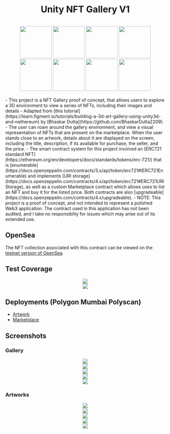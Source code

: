 <div align="center"><h1>Unity NFT Gallery V1</h1></div>
</br>
<div align="center">
  <a href="https://unity.com/"><img src="./READMEContent/StackLogos/Unity.png" width="100" height="100"></a>
  <a href="https://learn.microsoft.com/en-us/dotnet/csharp/tour-of-csharp/"><img src="./READMEContent/StackLogos/CSharp.png" width="100" height="100"></a>
  <a href="https://nethereum.com/"><img src="./READMEContent/StackLogos/Nethereum.png" width="100" height="100"></a>
  <a href="https://docs.soliditylang.org/en/v0.8.17/"><img src="./READMEContent/StackLogos/Solidity.png" width="100" height="100"></a>
  <a href="https://www.openzeppelin.com/"><img src="./READMEContent/StackLogos/OpenZeppelin.png" width="100" height="100"></a>
  <a href="https://hardhat.org/"><img src="./READMEContent/StackLogos/Hardhat.png" width="100" height="100"></a>
  <a href="https://polygon.technology/"><img src="./READMEContent/StackLogos/Polygon.png" width="100" height="100"></a>
  <a href="https://www.typescriptlang.org/"><img src="./READMEContent/StackLogos/Typescript.png" width="100" height="100"></a>
</div>
</br>
- This project is a NFT Gallery proof of concept, that allows users to explore a 3D environment to view a series of NFTs, including their images and details
- Adapted from [this tutorial](https://learn.figment.io/tutorials/building-a-3d-art-gallery-using-unity3d-and-nethereum) by [Bhaskar Dutta](https://github.com/BhaskarDutta2209).
- The user can roam around the gallery environment, and view a visual representation of NFTs that are present on the marketplace. When the user stands close to an artwork, details about it are displayed on the screen, including the title, description, if its available for purchase, the seller, and the price.
- The smart contract system for this project involved an [ERC721 standard NFT](https://ethereum.org/en/developers/docs/standards/tokens/erc-721/) that is [enumerable](https://docs.openzeppelin.com/contracts/3.x/api/token/erc721#IERC721Enumerable) and implements [URI storage](https://docs.openzeppelin.com/contracts/4.x/api/token/erc721#ERC721URIStorage), as well as a custom Marketplace contract which allows uses to list an NFT and buy it for the listed price. Both contracts are also [upgradeable](https://docs.openzeppelin.com/contracts/4.x/upgradeable). 
- NOTE: This project is a proof of concept, and not intended to represent a polished Web3 application. The contract used in this application has not been audited, and I take no responsiblity for issues which may arise out of its extended use.

## OpenSea
The NFT collection associated with this contract can be viewed on the [testnet version of OpenSea](https://testnets.opensea.io/collection/unity-nft-gallery-collection)

## Test Coverage
<div align="center"><img src="./READMEContent/TestCoverage/AllTests.PNG" /></div>
<div align="center"><img src="./READMEContent/TestCoverage/Coverage.PNG" /></div>

## Deployments (Polygon Mumbai Polyscan)
- [Artwork](https://mumbai.polygonscan.com/address/0x71327218f2753D67680D3735C9C3D9379E8d1109#code)
- [Marketplace](https://mumbai.polygonscan.com/address/0xAe6c254ab47F360dD9Aeb6cf59de98065Dfb492E#code)

## Screenshots

### Gallery
<div align="center"><img src="./READMEContent/Gallery/IntroRoom.PNG" /></div>
<div align="center"><img src="./READMEContent/Gallery/Shot1.PNG" /></div>
<div align="center"><img src="./READMEContent/Gallery/Shot2.PNG" /></div>
<div align="center"><img src="./READMEContent/Gallery/Shot3.PNG" /></div>
<div align="center"><img src="./READMEContent/Gallery/Shot4.PNG" /></div>

### Artworks
<div align="center"><img src="./READMEContent/Gallery/Artwork1.PNG" /></div>
<div align="center"><img src="./READMEContent/Gallery/Artwork2.PNG" /></div>
<div align="center"><img src="./READMEContent/Gallery/Artwork3.PNG" /></div>
<div align="center"><img src="./READMEContent/Gallery/Artwork4.PNG" /></div>
<div align="center"><img src="./READMEContent/Gallery/Artwork5.PNG" /></div>
